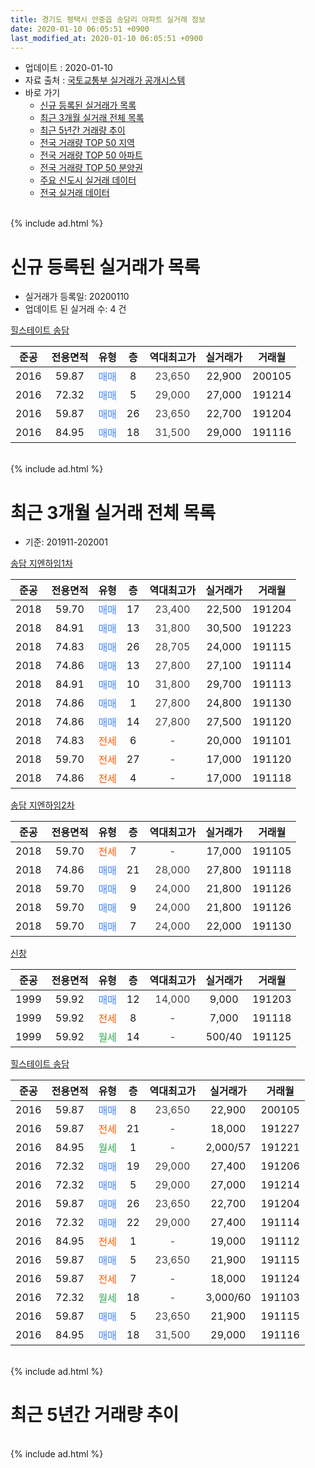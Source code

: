```yaml
---
title: 경기도 평택시 안중읍 송담리 아파트 실거래 정보
date: 2020-01-10 06:05:51 +0900
last_modified_at: 2020-01-10 06:05:51 +0900
---
```


* 업데이트 : 2020-01-10
* 자료 출처 : [국토교통부 실거래가 공개시스템](http://rt.molit.go.kr)
* 바로 가기
    * [신규 등록된 실거래가 목록](#신규-등록된-실거래가-목록)
    * [최근 3개월 실거래 전체 목록](#최근-3개월-실거래-전체-목록)
    * [최근 5년간 거래량 추이](#최근-5년간-거래량-추이)
    * [전국 거래량 TOP 50 지역](https://inasie.github.io/apt-trade-info/최근-3개월-전국에서-가장-거래가-많이-발생한-지역)
    * [전국 거래량 TOP 50 아파트](https://inasie.github.io/apt-trade-info/최근-3개월-전국에서-가장-거래가-많이-발생한-아파트)
    * [전국 거래량 TOP 50 분양권](https://inasie.github.io/apt-trade-info/최근-3개월-전국에서-가장-거래가-많이-발생한-분양권)
    * [주요 신도시 실거래 데이터](https://inasie.github.io/apt-trade-info/주요-신도시)
    * [전국 실거래 데이터](https://inasie.github.io/apt-trade-info/전국)
<br>
{% include ad.html %}
<br>

# 신규 등록된 실거래가 목록
* 실거래가 등록일: 20200110
* 업데이트 된 실거래 수: 4 건


[힐스테이트 송담](https://search.naver.com/search.naver?query=%EA%B2%BD%EA%B8%B0%EB%8F%84+%ED%8F%89%ED%83%9D%EC%8B%9C+%EC%95%88%EC%A4%91%EC%9D%8D+%EC%86%A1%EB%8B%B4%EB%A6%AC+%ED%9E%90%EC%8A%A4%ED%85%8C%EC%9D%B4%ED%8A%B8+%EC%86%A1%EB%8B%B4)

|준공|전용면적|유형|층|역대최고가|실거래가|거래월|
|:---:|:---:|:---:|:---:|:---:|:---:|:---:|
|2016|59.87|<span style="color:#4285f3">매매</span>|8|<span style="color:#444444">23,650</span>|22,900|200105|
|2016|72.32|<span style="color:#4285f3">매매</span>|5|<span style="color:#444444">29,000</span>|27,000|191214|
|2016|59.87|<span style="color:#4285f3">매매</span>|26|<span style="color:#444444">23,650</span>|22,700|191204|
|2016|84.95|<span style="color:#4285f3">매매</span>|18|<span style="color:#444444">31,500</span>|29,000|191116|


<br>
{% include ad.html %}
<br>

# 최근 3개월 실거래 전체 목록
* 기준: 201911-202001


[송담 지엔하임1차](https://search.naver.com/search.naver?query=%EA%B2%BD%EA%B8%B0%EB%8F%84+%ED%8F%89%ED%83%9D%EC%8B%9C+%EC%95%88%EC%A4%91%EC%9D%8D+%EC%86%A1%EB%8B%B4%EB%A6%AC+%EC%86%A1%EB%8B%B4+%EC%A7%80%EC%97%94%ED%95%98%EC%9E%841%EC%B0%A8)

|준공|전용면적|유형|층|역대최고가|실거래가|거래월|
|:---:|:---:|:---:|:---:|:---:|:---:|:---:|
|2018|59.70|<span style="color:#4285f3">매매</span>|17|<span style="color:#444444">23,400</span>|22,500|191204|
|2018|84.91|<span style="color:#4285f3">매매</span>|13|<span style="color:#444444">31,800</span>|30,500|191223|
|2018|74.83|<span style="color:#4285f3">매매</span>|26|<span style="color:#444444">28,705</span>|24,000|191115|
|2018|74.86|<span style="color:#4285f3">매매</span>|13|<span style="color:#444444">27,800</span>|27,100|191114|
|2018|84.91|<span style="color:#4285f3">매매</span>|10|<span style="color:#444444">31,800</span>|29,700|191113|
|2018|74.86|<span style="color:#4285f3">매매</span>|1|<span style="color:#444444">27,800</span>|24,800|191130|
|2018|74.86|<span style="color:#4285f3">매매</span>|14|<span style="color:#444444">27,800</span>|27,500|191120|
|2018|74.83|<span style="color:#ff5a00">전세</span>|6|<span style="color:#444444">-</span>|20,000|191101|
|2018|59.70|<span style="color:#ff5a00">전세</span>|27|<span style="color:#444444">-</span>|17,000|191120|
|2018|74.86|<span style="color:#ff5a00">전세</span>|4|<span style="color:#444444">-</span>|17,000|191118|

[송담 지엔하임2차](https://search.naver.com/search.naver?query=%EA%B2%BD%EA%B8%B0%EB%8F%84+%ED%8F%89%ED%83%9D%EC%8B%9C+%EC%95%88%EC%A4%91%EC%9D%8D+%EC%86%A1%EB%8B%B4%EB%A6%AC+%EC%86%A1%EB%8B%B4+%EC%A7%80%EC%97%94%ED%95%98%EC%9E%842%EC%B0%A8)

|준공|전용면적|유형|층|역대최고가|실거래가|거래월|
|:---:|:---:|:---:|:---:|:---:|:---:|:---:|
|2018|59.70|<span style="color:#ff5a00">전세</span>|7|<span style="color:#444444">-</span>|17,000|191105|
|2018|74.86|<span style="color:#4285f3">매매</span>|21|<span style="color:#444444">28,000</span>|27,800|191118|
|2018|59.70|<span style="color:#4285f3">매매</span>|9|<span style="color:#444444">24,000</span>|21,800|191126|
|2018|59.70|<span style="color:#4285f3">매매</span>|9|<span style="color:#444444">24,000</span>|21,800|191126|
|2018|59.70|<span style="color:#4285f3">매매</span>|7|<span style="color:#444444">24,000</span>|22,000|191130|

[신창](https://search.naver.com/search.naver?query=%EA%B2%BD%EA%B8%B0%EB%8F%84+%ED%8F%89%ED%83%9D%EC%8B%9C+%EC%95%88%EC%A4%91%EC%9D%8D+%EC%86%A1%EB%8B%B4%EB%A6%AC+%EC%8B%A0%EC%B0%BD)

|준공|전용면적|유형|층|역대최고가|실거래가|거래월|
|:---:|:---:|:---:|:---:|:---:|:---:|:---:|
|1999|59.92|<span style="color:#4285f3">매매</span>|12|<span style="color:#444444">14,000</span>|9,000|191203|
|1999|59.92|<span style="color:#ff5a00">전세</span>|8|<span style="color:#444444">-</span>|7,000|191118|
|1999|59.92|<span style="color:#34a853">월세</span>|14|<span style="color:#444444">-</span>|500/40|191125|

[힐스테이트 송담](https://search.naver.com/search.naver?query=%EA%B2%BD%EA%B8%B0%EB%8F%84+%ED%8F%89%ED%83%9D%EC%8B%9C+%EC%95%88%EC%A4%91%EC%9D%8D+%EC%86%A1%EB%8B%B4%EB%A6%AC+%ED%9E%90%EC%8A%A4%ED%85%8C%EC%9D%B4%ED%8A%B8+%EC%86%A1%EB%8B%B4)

|준공|전용면적|유형|층|역대최고가|실거래가|거래월|
|:---:|:---:|:---:|:---:|:---:|:---:|:---:|
|2016|59.87|<span style="color:#4285f3">매매</span>|8|<span style="color:#444444">23,650</span>|22,900|200105|
|2016|59.87|<span style="color:#ff5a00">전세</span>|21|<span style="color:#444444">-</span>|18,000|191227|
|2016|84.95|<span style="color:#34a853">월세</span>|1|<span style="color:#444444">-</span>|2,000/57|191221|
|2016|72.32|<span style="color:#4285f3">매매</span>|19|<span style="color:#444444">29,000</span>|27,400|191206|
|2016|72.32|<span style="color:#4285f3">매매</span>|5|<span style="color:#444444">29,000</span>|27,000|191214|
|2016|59.87|<span style="color:#4285f3">매매</span>|26|<span style="color:#444444">23,650</span>|22,700|191204|
|2016|72.32|<span style="color:#4285f3">매매</span>|22|<span style="color:#444444">29,000</span>|27,400|191114|
|2016|84.95|<span style="color:#ff5a00">전세</span>|1|<span style="color:#444444">-</span>|19,000|191112|
|2016|59.87|<span style="color:#4285f3">매매</span>|5|<span style="color:#444444">23,650</span>|21,900|191115|
|2016|59.87|<span style="color:#ff5a00">전세</span>|7|<span style="color:#444444">-</span>|18,000|191124|
|2016|72.32|<span style="color:#34a853">월세</span>|18|<span style="color:#444444">-</span>|3,000/60|191103|
|2016|59.87|<span style="color:#4285f3">매매</span>|5|<span style="color:#444444">23,650</span>|21,900|191115|
|2016|84.95|<span style="color:#4285f3">매매</span>|18|<span style="color:#444444">31,500</span>|29,000|191116|


<br>
{% include ad.html %}
<br>

# 최근 5년간 거래량 추이


<div style="width:100%;">
    <canvas id="deal_progress" height="200"></canvas>
</div>

<script>
new Chart(document.getElementById("deal_progress"), {
    type: 'line',
    data: {
        labels: ['201501','201502','201503','201504','201505','201506','201507','201508','201509','201510','201511','201512','201601','201602','201603','201604','201605','201606','201607','201608','201609','201610','201611','201612','201701','201702','201703','201704','201705','201706','201707','201708','201709','201710','201711','201712','201801','201802','201803','201804','201805','201806','201807','201808','201809','201810','201811','201812','201901','201902','201903','201904','201905','201906','201907','201908','201909','201910','201911','201912','202001'],
        datasets: [{
            label: '매매',
            pointRadius: 1,
            data: [2, 1, 1, 0, 2, 3, 2, 1, 2, 3, 0, 0, 1, 1, 0, 2, 1, 2, 1, 2, 0, 3, 1, 1, 2, 3, 5, 0, 4, 5, 1, 3, 6, 2, 7, 0, 30, 12, 22, 36, 21, 27, 17, 7, 17, 10, 12, 4, 4, 6, 6, 12, 8, 8, 9, 6, 3, 9, 13, 6, 1],
            borderColor: "rgba(255, 201, 14, 1)",
            backgroundColor: "rgba(255, 201, 14, 0.5)",
            fill: false,
            lineTension: 0
        },{
            label: '전월세',
            pointRadius: 1,
            data: [1, 2, 2, 1, 3, 2, 1, 5, 5, 2, 1, 3, 1, 4, 4, 1, 0, 0, 3, 3, 8, 14, 33, 28, 22, 9, 6, 0, 7, 1, 5, 2, 2, 7, 4, 2, 6, 4, 6, 4, 26, 31, 37, 35, 21, 20, 13, 9, 17, 9, 12, 9, 6, 5, 12, 8, 9, 11, 9, 2, 0],
            borderColor: "rgba(0, 141, 185, 1)",
            backgroundColor: "rgba(0, 141, 185, 0.5)",
            fill: false,
            lineTension: 0
        }
        ]
    },
    options: {
        responsive: true,
        title: {
            display: false
        },
        tooltips: {
            mode: 'index',
            intersect: false
        },
        hover: {
            mode: 'nearest',
            intersect: true
        },
        scales: {
            xAxes: [{
                display: true,
                scaleLabel: {
                    display: true,
                    labelString: '년/월'
                }
            }],
            yAxes: [{
                display: true,
                ticks: {
                    suggestedMin: 0,
                },
                scaleLabel: {
                    display: true,
                    labelString: '실거래 수'
                }
            }]
        }
    }
});

</script>


<br>
{% include ad.html %}
<br>

